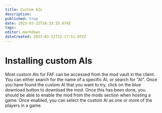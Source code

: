```yaml
---
title: Custom AIs
description: 
published: true
date: 2023-03-22T18:33:33.679Z
tags: 
editor: markdown
dateCreated: 2023-03-21T22:17:51.972Z
---
```


# Installing custom AIs
Most custom AIs for FAF can be accessed from the mod vault in the client.  You can either search for the name of a specific AI, or search for "AI".
Once you have found the custom AI that you want to try, click on the blue download button to download the mod.
Once this has been done, you should be able to enable the mod from the mods section when hosting a game.
Once enabled, you can select the custom AI as one or more of the players in a game.